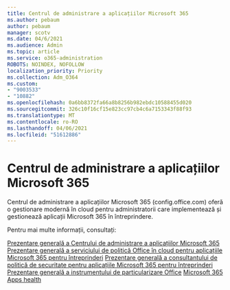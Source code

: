 ```yaml
---
title: Centrul de administrare a aplicațiilor Microsoft 365
ms.author: pebaum
author: pebaum
manager: scotv
ms.date: 04/6/2021
ms.audience: Admin
ms.topic: article
ms.service: o365-administration
ROBOTS: NOINDEX, NOFOLLOW
localization_priority: Priority
ms.collection: Adm_O364
ms.custom:
- "9003533"
- "10882"
ms.openlocfilehash: 0a6bb8372fa66a8b8256b982ebdc10588455d020
ms.sourcegitcommit: 326c10f16cf15e823cc97cb4c6a7153343f88f93
ms.translationtype: MT
ms.contentlocale: ro-RO
ms.lasthandoff: 04/06/2021
ms.locfileid: "51612886"
---
```

# <a name="microsoft-365-apps-admin-center"></a>Centrul de administrare a aplicațiilor Microsoft 365

Centrul de administrare a aplicațiilor Microsoft 365 (config.office.com) oferă o gestionare modernă în cloud pentru administratorii care implementează și gestionează aplicații Microsoft 365 în întreprindere. 

Pentru mai multe informații, consultați:

[Prezentare generală a Centrului de administrare a aplicațiilor Microsoft 365](https://docs.microsoft.com/deployoffice/admincenter/overview) 
 [Prezentare generală a serviciului de politică Office în cloud pentru aplicațiile Microsoft 365 pentru întreprinderi](https://docs.microsoft.com/deployoffice/overview-office-cloud-policy-service) 
 [Prezentare generală a consultantului de politică de securitate pentru aplicațiile Microsoft 365 pentru întreprinderi](https://docs.microsoft.com/deployoffice/overview-of-security-policy-advisor) 
 [Prezentare generală a instrumentului de particularizare Office](https://docs.microsoft.com/deployoffice/overview-of-the-office-customization-tool-for-click-to-run) 
 [Microsoft 365 Apps health](https://docs.microsoft.com/deployoffice/admincenter/microsoft-365-apps-health)
